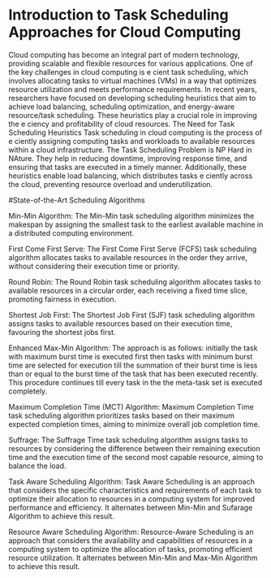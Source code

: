 # Introduction to Task Scheduling Approaches for Cloud Computing

 Cloud computing has become an integral part of modern technology, providing
 scalable and flexible resources for various applications. One of the key
 challenges in cloud computing is e cient task scheduling, which involves
 allocating tasks to virtual machines (VMs) in a way that optimizes resource
 utilization and meets performance requirements.
 In recent years, researchers have focused on developing scheduling heuristics
 that aim to achieve load balancing, scheduling optimization, and energy-aware
 resource/task scheduling. These heuristics play a crucial role in improving the
 e ciency and profitability of cloud resources.
 The Need for Task Scheduling Heuristics
 Task scheduling in cloud computing is the process of e ciently assigning
 computing tasks and workloads to available resources within a cloud
 infrastructure. The Task Scheduling Problem is NP Hard in NAture. They help in
 reducing downtime, improving response time, and ensuring that tasks are
 executed in a timely manner. Additionally, these heuristics enable load
 balancing, which distributes tasks e ciently across the cloud, preventing
 resource overload and underutilization.
 
 #State-of-the-Art Scheduling Algorithms
 
 Min-Min Algorithm:
 The Min-Min task scheduling algorithm minimizes the makespan by assigning
 the smallest task to the earliest available machine in a distributed computing
 environment.
 
 First Come First Serve:
 The First Come First Serve (FCFS) task scheduling algorithm allocates tasks to
 available resources in the order they arrive, without considering their execution
 time or priority.
 
 Round Robin:
 The Round Robin task scheduling algorithm allocates tasks to available
 resources in a circular order, each receiving a fixed time slice, promoting
 fairness in execution.
 
 Shortest Job First:
 The Shortest Job First (SJF) task scheduling algorithm assigns tasks to
 available resources based on their execution time, favouring the shortest jobs first.
 
 Enhanced Max-Min Algorithm:
 The approach is as follows: initially the task with maximum burst time is
 executed first then tasks with minimum burst time are selected for execution till
 the summation of their burst time is less than or equal to the burst time of the task
 that has been executed recently. This procedure continues till every task in the
 the meta-task set is executed completely.
 
 Maximum Completion Time (MCT) Algorithm:
 Maximum Completion Time task scheduling algorithm prioritizes tasks based
 on their maximum expected completion times, aiming to minimize overall job
 completion time.
 
 Suffrage:
 The Suffrage Time task scheduling algorithm assigns tasks to resources by
 considering the difference between their remaining execution time and the
 execution time of the second most capable resource, aiming to balance the
 load.
 
 Task Aware Scheduling Algorithm:
 Task Aware Scheduling is an approach that considers the specific
 characteristics and requirements of each task to optimize their allocation to
 resources in a computing system for improved performance and efficiency. It
 alternates between Min-Min and Sufarage Algorithm to achieve this result.
 
 Resource Aware Scheduling Algorithm:
 Resource-Aware Scheduling is an approach that considers the availability and
 capabilities of resources in a computing system to optimize the allocation of
 tasks, promoting efficient resource utilization. It alternates between Min-Min
 and Max-Min Algorithm to achieve this result.
